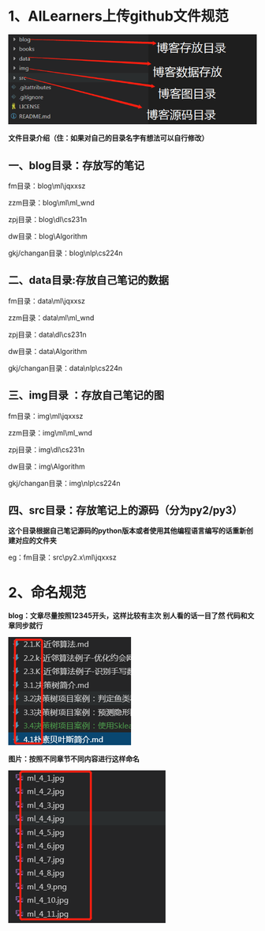 # 1、AILearners上传github文件规范

![](../data/images/7.png)

**文件目录介绍（住：如果对自己的目录名字有想法可以自行修改）**

## 一、**blog目录：存放写的笔记**  

fm目录：blog\ml\jqxxsz

zzm目录：blog\ml\ml_wnd

zpj目录：blog\dl\cs231n

dw目录：blog\Algorithm

gkj/changan目录：blog\nlp\cs224n

## 二、data目录:存放自己笔记的数据

fm目录：data\ml\jqxxsz

zzm目录：data\ml\ml_wnd

zpj目录：data\dl\cs231n

dw目录：data\Algorithm

gkj/changan目录：data\nlp\cs224n

## 三、img目录 ：存放自己笔记的图

fm目录：img\ml\jqxxsz

zzm目录：img\ml\ml_wnd

zpj目录：img\dl\cs231n

dw目录：img\Algorithm

gkj/changan目录：img\nlp\cs224n

## 四、src目录：存放笔记上的源码（分为py2/py3）

**这个目录根据自己笔记源码的python版本或者使用其他编程语言编写的话重新创建对应的文件夹**

eg：fm目录：src\py2.x\ml\jqxxsz

# 2、命名规范

**blog：文章尽量按照12345开头，这样比较有主次 别人看的话一目了然 代码和文章同步就行**

![](../data/images/8.png)

**图片：按照不同章节不同内容进行这样命名**

![](../data/images/9.png)


